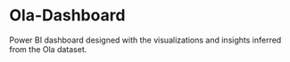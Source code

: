 # Ola-Dashboard
Power BI dashboard designed with the visualizations and insights inferred from the Ola dataset.

